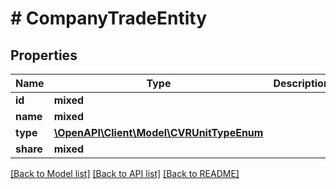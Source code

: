 # # CompanyTradeEntity

## Properties

Name | Type | Description | Notes
------------ | ------------- | ------------- | -------------
**id** | **mixed** |  |
**name** | **mixed** |  |
**type** | [**\OpenAPI\Client\Model\CVRUnitTypeEnum**](CVRUnitTypeEnum.md) |  |
**share** | **mixed** |  |

[[Back to Model list]](../../README.md#models) [[Back to API list]](../../README.md#endpoints) [[Back to README]](../../README.md)

